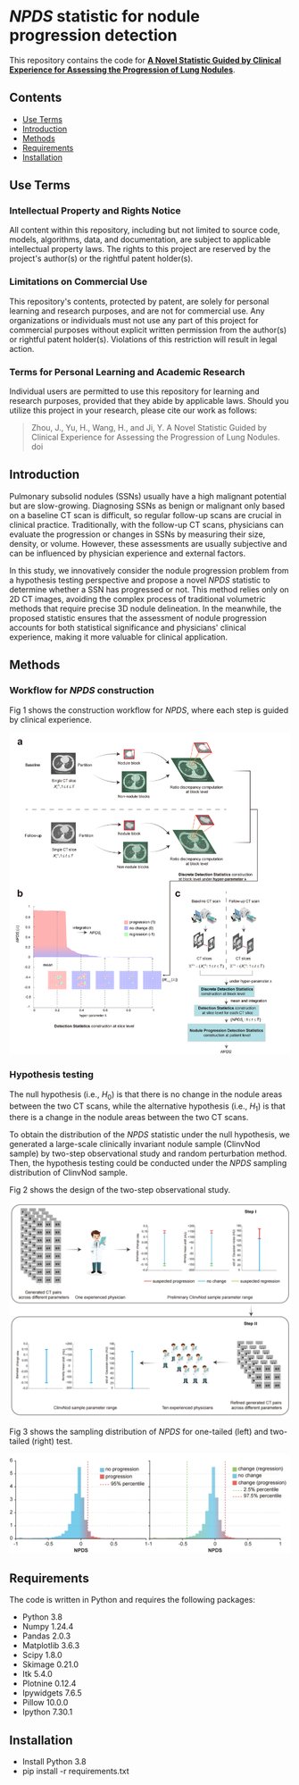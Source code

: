 # _NPDS_ statistic for nodule progression detection
This repository contains the code for [**A Novel Statistic Guided by Clinical Experience for Assessing the Progression of Lung Nodules**](url).

## Contents
- [Use Terms](#use-terms)
- [Introduction](#introduction)
- [Methods](#methods)
- [Requirements](#requirements)
- [Installation](#installation)

## Use Terms

### Intellectual Property and Rights Notice
All content within this repository, including but not limited to source code, models, algorithms, data, and documentation, are subject to applicable intellectual property laws. The rights to this project are reserved by the project's author(s) or the rightful patent holder(s).

### Limitations on Commercial Use
This repository's contents, protected by patent, are solely for personal learning and research purposes, and are not for commercial use. Any organizations or individuals must not use any part of this project for commercial purposes without explicit written permission from the author(s) or rightful patent holder(s). Violations of this restriction will result in legal action.

### Terms for Personal Learning and Academic Research
Individual users are permitted to use this repository for learning and research purposes, provided that they abide by applicable laws. Should you utilize this project in your research, please cite our work as follows:

>Zhou, J., Yu, H., Wang, H., and Ji, Y. A Novel Statistic Guided by Clinical Experience for Assessing the Progression of Lung Nodules. doi

## Introduction

Pulmonary subsolid nodules (SSNs) usually have a high malignant potential but are slow-growing. Diagnosing SSNs as benign or malignant only based on a baseline CT scan is difficult, so regular follow-up scans are crucial in clinical practice. Traditionally, with the follow-up CT scans, physicians can evaluate the progression or changes in SSNs by measuring their size, density, or volume. However, these assessments are usually subjective and can be influenced by physician experience and external factors.

In this study, we innovatively consider the nodule progression problem from a hypothesis testing perspective and propose a novel _NPDS_ statistic to determine whether a SSN has progressed or not. This method relies only on 2D CT images, avoiding the complex process of traditional volumetric methods that require precise 3D nodule delineation. In the meanwhile, the proposed statistic ensures that the assessment of nodule progression accounts for both statistical significance and physicians' clinical experience, making it more valuable for clinical application.

## Methods

### Workflow for _NPDS_ construction
Fig 1 shows the construction workflow for _NPDS_, where each step is guided by clinical experience.

![NPDS_construction_flow.png](https://github.com/hangyustat/NPDS/blob/main/Images/NPDS_construction_flow.png)
### Hypothesis testing
The null hypothesis (i.e., $H_{0}$) is that there is no change in the nodule areas between the two CT scans, while the alternative hypothesis (i.e., $H_{1}$) is that there is a change in the nodule areas between the two CT scans.

To obtain the distribution of the _NPDS_ statistic under the null hypothesis, we generated a large-scale clinically invariant nodule sample (ClinvNod sample) by two-step observational study and random perturbation method. Then, the hypothesis testing could be conducted under the _NPDS_ sampling distribution of ClinvNod sample.

Fig 2 shows the design of the two-step observational study.

![two_step_ob_study.png](https://github.com/hangyustat/NPDS/blob/main/Images/two_step_ob_study.png)

Fig 3 shows the sampling distribution of _NPDS_ for one-tailed (left) and two-tailed (right) test.

![NPDS_sampling_distribution.png](https://github.com/hangyustat/NPDS/blob/main/Images/NPDS_sampling_distribution.png)
## Requirements

The code is written in Python and requires the following packages: 

* Python 3.8 
* Numpy 1.24.4 
* Pandas 2.0.3 
* Matplotlib 3.6.3 
* Scipy 1.8.0
* Skimage 0.21.0
* Itk 5.4.0
* Plotnine 0.12.4
* Ipywidgets 7.6.5
* Pillow 10.0.0
* Ipython 7.30.1
## Installation
* Install Python 3.8
* pip install -r requirements.txt
